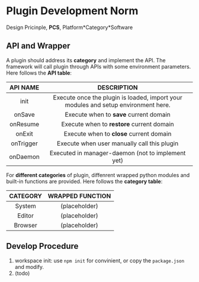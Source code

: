 # Plugin Development Norm

Design Pricinple, **PCS**, Platform\*Category\*Software

## API and Wrapper

A plugin should address its **category** and implement the API. The framework will call plugin through APIs with some environment parameters. Here follows the **API table**:

| API NAME  |               DESCRIPTION                |
| :-------: | :--------------------------------------: |
|   init    | Execute once the plugin is loaded, import your modules and setup environment here. |
|  onSave   | Execute when to **save** current domain  |
| onResume  | Execute when to **restore** current domain |
|  onExit   | Execute when to **close** current domain |
| onTrigger | Execute when user manually call this plugin |
| onDaemon  | Executed in manager-daemon (not to implement yet) |

For **different categories** of plugin, diffenrent wrapped python modules and built-in functions are provided. Here follows the **category table**:

| CATEGORY | WRAPPED FUNCTION |
| :------: | :--------------: |
|  System  |  (placeholder)   |
|  Editor  |  (placeholder)   |
| Browser  |  (placeholder)   |



## Develop Procedure

1. workspace init: use `npm init` for convinient, or copy the `package.json` and modify.
2. (todo)
